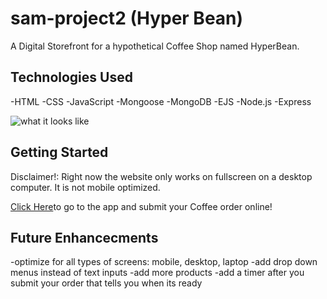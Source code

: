 # sam-project2 (Hyper Bean)

A Digital Storefront for a hypothetical Coffee Shop named HyperBean.  

## Technologies Used
-HTML
-CSS
-JavaScript
-Mongoose
-MongoDB
-EJS
-Node.js
-Express

![what it looks like](https://imgur.com/a/oHMZOIj)

## Getting Started

Disclaimer!: Right now the website only works on fullscreen on a desktop computer.  It is not mobile optimized. 

[Click Here](https://sam-project2.herokuapp.com/)to go to the app and submit your Coffee order online!

## Future Enhancecments

-optimize for all types of screens: mobile, desktop, laptop
-add drop down menus instead of text inputs
-add more products
-add a timer after you submit your order that tells you when its ready